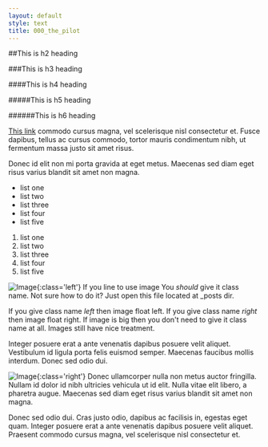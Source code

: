 ```yaml
---
layout: default
style: text
title: 000_the_pilot
---
```


##This is h2 heading

###This is h3 heading

####This is h4 heading

#####This is h5 heading

######This is h6 heading

[This link](https://github.com/studiomohawk) commodo cursus magna, vel scelerisque nisl consectetur et. Fusce dapibus, tellus ac cursus commodo, tortor mauris condimentum nibh, ut fermentum massa justo sit amet risus.

Donec id elit non mi porta gravida at eget metus. Maecenas sed diam eget risus varius blandit sit amet non magna.

* list one
* list two
* list three
* list four
* list five

1. list one
2. list two
3. list three
4. list four
5. list five

![Image](http://placehold.it/100x100){:class='left'}
If you line to use image You *should* give it class name.
Not sure how to do it? Just open this file located at \_posts dir.

If you give class name *left* then image float left. If you give class name *right* then image float right.
If image is big then you don't need to give it class name at all.
Images still have nice treatment.

Integer posuere erat a ante venenatis dapibus posuere velit aliquet. Vestibulum id ligula porta felis euismod semper. Maecenas faucibus mollis interdum. Donec sed odio dui.

![Image](http://placehold.it/100x100){:class='right'}
Donec ullamcorper nulla non metus auctor fringilla. Nullam id dolor id nibh ultricies vehicula ut id elit. Nulla vitae elit libero, a pharetra augue. Maecenas sed diam eget risus varius blandit sit amet non magna.

Donec sed odio dui. Cras justo odio, dapibus ac facilisis in, egestas eget quam. Integer posuere erat a ante venenatis dapibus posuere velit aliquet. Praesent commodo cursus magna, vel scelerisque nisl consectetur et.
